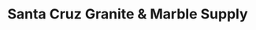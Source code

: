 ---
title: "Santa Cruz Granite & Marble Supply"
url: /balanga/santa-cruz-granite-und-marble-supply/
shop: Baustoffe
---